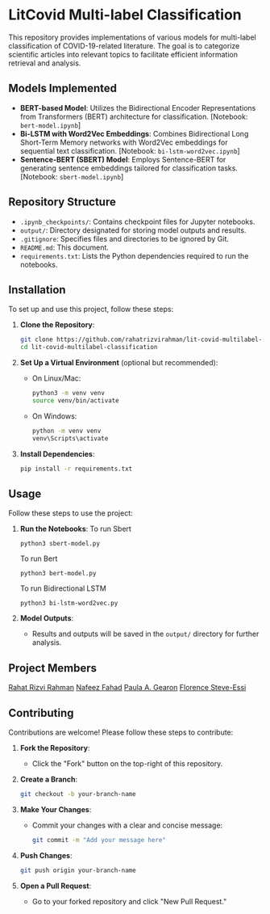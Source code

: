 
# LitCovid Multi-label Classification

This repository provides implementations of various models for multi-label classification of COVID-19-related literature. The goal is to categorize scientific articles into relevant topics to facilitate efficient information retrieval and analysis.

## Models Implemented

- **BERT-based Model**: Utilizes the Bidirectional Encoder Representations from Transformers (BERT) architecture for classification. [Notebook: `bert-model.ipynb`]
- **Bi-LSTM with Word2Vec Embeddings**: Combines Bidirectional Long Short-Term Memory networks with Word2Vec embeddings for sequential text classification. [Notebook: `bi-lstm-word2vec.ipynb`]
- **Sentence-BERT (SBERT) Model**: Employs Sentence-BERT for generating sentence embeddings tailored for classification tasks. [Notebook: `sbert-model.ipynb`]

## Repository Structure

- `.ipynb_checkpoints/`: Contains checkpoint files for Jupyter notebooks.
- `output/`: Directory designated for storing model outputs and results.
- `.gitignore`: Specifies files and directories to be ignored by Git.
- `README.md`: This document.
- `requirements.txt`: Lists the Python dependencies required to run the notebooks.

## Installation

To set up and use this project, follow these steps:

1. **Clone the Repository**:
   ```bash
   git clone https://github.com/rahatrizvirahman/lit-covid-multilabel-classification.git
   cd lit-covid-multilabel-classification
   ```

2. **Set Up a Virtual Environment** (optional but recommended):
   - On Linux/Mac:
     ```bash
     python3 -m venv venv
     source venv/bin/activate
     ```
   - On Windows:
     ```bash
     python -m venv venv
     venv\Scripts\activate
     ```

3. **Install Dependencies**:
   ```bash
   pip install -r requirements.txt
   ```

## Usage

Follow these steps to use the project:

1. **Run the Notebooks**:
   To run Sbert
    ```
    python3 sbert-model.py
    ```

    To run Bert
    ```
    python3 bert-model.py
    ```

    To run Bidirectional LSTM
    ```
    python3 bi-lstm-word2vec.py
    ```

2. **Model Outputs**:
   - Results and outputs will be saved in the `output/` directory for further analysis.

## Project Members
[Rahat Rizvi Rahman](https://github.com/rahatrizvirahman)
[Nafeez Fahad](https://github.com/Nafeez-f)
[Paula A. Gearon](https://github.com/quoll)
[Florence Steve-Essi]()


## Contributing

Contributions are welcome! Please follow these steps to contribute:

1. **Fork the Repository**:
   - Click the "Fork" button on the top-right of this repository.

2. **Create a Branch**:
   ```bash
   git checkout -b your-branch-name
   ```

3. **Make Your Changes**:
   - Commit your changes with a clear and concise message:
     ```bash
     git commit -m "Add your message here"
     ```

4. **Push Changes**:
   ```bash
   git push origin your-branch-name
   ```

5. **Open a Pull Request**:
   - Go to your forked repository and click "New Pull Request."



